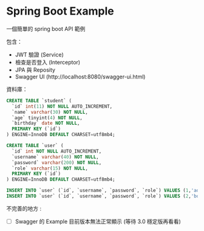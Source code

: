 # Spring Boot Example

一個簡單的 spring boot API 範例

包含：
- JWT 驗證 (Service)
- 檢查是否登入 (Interceptor)
- JPA 與 Reposity
- Swagger UI (http://localhost:8080/swagger-ui.html)

資料庫：

```sql
CREATE TABLE `student` (
  `id` int(11) NOT NULL AUTO_INCREMENT,
  `name` varchar(30) NOT NULL,
  `age` tinyint(4) NOT NULL,
  `birthday` date NOT NULL,
  PRIMARY KEY (`id`)
) ENGINE=InnoDB DEFAULT CHARSET=utf8mb4;

CREATE TABLE `user` (
  `id` int NOT NULL AUTO_INCREMENT,
  `username` varchar(40) NOT NULL,
  `password` varchar(200) NOT NULL,
  `role` varchar(15) NOT NULL,
  PRIMARY KEY (`id`)
) ENGINE=InnoDB DEFAULT CHARSET=utf8mb4;

INSERT INTO `user` (`id`, `username`, `password`, `role`) VALUES (1,'admin','$2a$10$K.5nkR8rQRkX5ISBFvVzJu6ETNVxAnZPN9kO7fPhsyeWXT78LAp3a','manager');
INSERT INTO `user` (`id`, `username`, `password`, `role`) VALUES (2,'bob','$2a$10$rPxC6zaGIyodjXDXoWNtA.Hvwi4GySDnAxDT8SKrvJLsmRGk7K4Om','member');
```

不完善的地方 :
- [ ] Swagger 的 Example 目前版本無法正常顯示 (等待 3.0 穩定版再看看)
